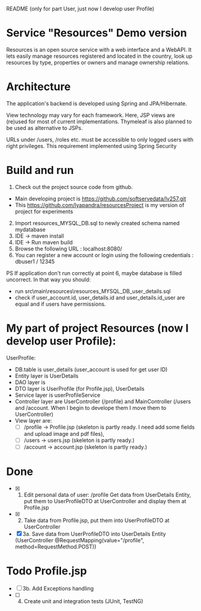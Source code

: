 README (only for part User, just now I develop user Profile)

# Service "Resources" Demo version

Resources is an open source service with a web interface and a WebAPI. It lets easily manage resources registered and located in the country, look up resources by type, properties or owners and manage ownership relations.

# Architecture

The application's backend is developed using Spring and JPA/Hibernate. 

View technology may vary for each framework. Here, JSP views are (re)used for most of current implementations. Thymeleaf is also planned to be used as alternative to JSPs.

URLs under /users, /roles etc. must be accessible to only logged users with right privileges. This requirement implemented using Spring Security

# Build and run
1. Check out the project source code from github.
  * Main developing project is https://github.com/softservedata/lv257.git 
  * This https://github.com/lyapandra/resourcesProject is my version of project for experiments
2. Import resources_MYSQL_DB.sql to newly created schema named mydatabase
3. IDE -> maven install
4. IDE -> Run maven build
5. Browse the following URL : localhost:8080/
6. You can register a new account or login using the following credentials : dbuser1 / 12345

PS If application don't run correctly at point 6, maybe database is filled uncorrect. In that way you should:
  * run src\main\resources\resources_MYSQL_DB_user_details.sql
  * check if user_account.id, user_details.id and user_details.id_user are equal and if users have permissions.

# My part of project Resources (now I develop user Profile):
UserProfile:
* DB.table is user_details (user_account is used for get user ID)
* Entity layer is UserDetails
* DAO layer is 
* DTO layer is UserProfile (for Profile.jsp), UserDetails
* Service layer is userProfileService
* Controller layer are UserController (/profile) and MainController (/users and /account. When I begin to develope them I move them to UserController)
* View layer are:
  - [ ] /profile -> Profile.jsp (skeleton is partly ready. I need add some fields and upload image and pdf files), 
  - [ ] /users -> users.jsp (skeleton is partly ready.)
  - [ ] /account -> account.jsp (skeleton is partly ready.)

# Done
- [x] 1. Edit personal data of user: /profile
Get data from UserDetails Entity, put them to UserProfileDTO at UserController and display them at Profile.jsp 
- [x] 2. Take data from Profile.jsp, put them into UserProfileDTO at UserController
- [x] 3a. Save data from UserProfileDTO into UserDetails Entity (UserController @RequestMapping(value="/profile", method=RequestMethod.POST))

# Todo Profile.jsp
- [ ] 3b. Add Exceptions handling
- [ ] 4. Create unit and integration tests (JUnit, TestNG) 